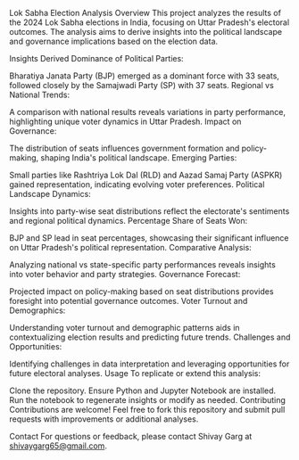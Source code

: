 Lok Sabha Election Analysis
Overview
This project analyzes the results of the 2024 Lok Sabha elections in India, focusing on Uttar Pradesh's electoral outcomes. The analysis aims to derive insights into the political landscape and governance implications based on the election data.

Insights Derived
Dominance of Political Parties:

Bharatiya Janata Party (BJP) emerged as a dominant force with 33 seats, followed closely by the Samajwadi Party (SP) with 37 seats.
Regional vs National Trends:

A comparison with national results reveals variations in party performance, highlighting unique voter dynamics in Uttar Pradesh.
Impact on Governance:

The distribution of seats influences government formation and policy-making, shaping India's political landscape.
Emerging Parties:

Small parties like Rashtriya Lok Dal (RLD) and Aazad Samaj Party (ASPKR) gained representation, indicating evolving voter preferences.
Political Landscape Dynamics:

Insights into party-wise seat distributions reflect the electorate's sentiments and regional political dynamics.
Percentage Share of Seats Won:

BJP and SP lead in seat percentages, showcasing their significant influence on Uttar Pradesh's political representation.
Comparative Analysis:

Analyzing national vs state-specific party performances reveals insights into voter behavior and party strategies.
Governance Forecast:

Projected impact on policy-making based on seat distributions provides foresight into potential governance outcomes.
Voter Turnout and Demographics:

Understanding voter turnout and demographic patterns aids in contextualizing election results and predicting future trends.
Challenges and Opportunities:

Identifying challenges in data interpretation and leveraging opportunities for future electoral analyses.
Usage
To replicate or extend this analysis:

Clone the repository.
Ensure Python and Jupyter Notebook are installed.
Run the notebook to regenerate insights or modify as needed.
Contributing
Contributions are welcome! Feel free to fork this repository and submit pull requests with improvements or additional analyses.

Contact
For questions or feedback, please contact Shivay Garg at shivaygarg65@gmail.com.
